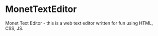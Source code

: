 # MonetTextEditor
Monet Text Editor - this is a web text editor written for fun using HTML, CSS, JS.
